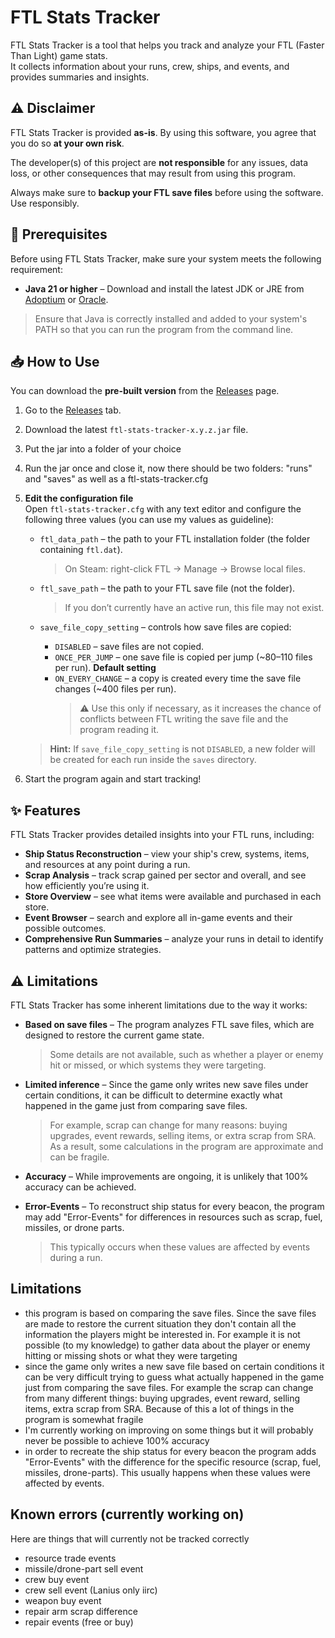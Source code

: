# FTL Stats Tracker

FTL Stats Tracker is a tool that helps you track and analyze your FTL (Faster Than Light) game stats.  
It collects information about your runs, crew, ships, and events, and provides summaries and insights.

## ⚠️ Disclaimer

FTL Stats Tracker is provided **as-is**. By using this software, you agree that you do so **at your own risk**.  

The developer(s) of this project are **not responsible** for any issues, data loss, or other consequences that may result from using this program.  

Always make sure to **backup your FTL save files** before using the software. Use responsibly.

## 📌 Prerequisites

Before using FTL Stats Tracker, make sure your system meets the following requirement:

- **Java 21 or higher** – Download and install the latest JDK or JRE from [Adoptium](https://adoptium.net/) or [Oracle](https://www.oracle.com/java/technologies/downloads/).

> Ensure that Java is correctly installed and added to your system's PATH so that you can run the program from the command line.


## 📥 How to Use

You can download the **pre-built version** from the [Releases](https://github.com/ejms116/ftl-stats-tracker/releases) page.  

1. Go to the [Releases](https://github.com/ejms116/ftl-stats-tracker/releases) tab.  
2. Download the latest `ftl-stats-tracker-x.y.z.jar` file.  
3. Put the jar into a folder of your choice
4. Run the jar once and close it, now there should be two folders: "runs" and "saves" as well as a ftl-stats-tracker.cfg
5. **Edit the configuration file**  
   Open `ftl-stats-tracker.cfg` with any text editor and configure the following three values (you can use my values as guideline):

   - `ftl_data_path` – the path to your FTL installation folder (the folder containing `ftl.dat`).  
     > On Steam: right-click FTL → Manage → Browse local files.

   - `ftl_save_path` – the path to your FTL save file (not the folder).  
     > If you don’t currently have an active run, this file may not exist.

   - `save_file_copy_setting` – controls how save files are copied:
     - `DISABLED` – save files are not copied.
     - `ONCE_PER_JUMP` – one save file is copied per jump (~80–110 files per run). **Default setting**
     - `ON_EVERY_CHANGE` – a copy is created every time the save file changes (~400 files per run).  
       > ⚠️ Use this only if necessary, as it increases the chance of conflicts between FTL writing the save file and the program reading it.

   > **Hint:** If `save_file_copy_setting` is not `DISABLED`, a new folder will be created for each run inside the `saves` directory.

7. Start the program again and start tracking!

## ✨ Features

FTL Stats Tracker provides detailed insights into your FTL runs, including:

- **Ship Status Reconstruction** – view your ship's crew, systems, items, and resources at any point during a run.  
- **Scrap Analysis** – track scrap gained per sector and overall, and see how efficiently you’re using it.  
- **Store Overview** – see what items were available and purchased in each store.  
- **Event Browser** – search and explore all in-game events and their possible outcomes.  
- **Comprehensive Run Summaries** – analyze your runs in detail to identify patterns and optimize strategies.



## ⚠️ Limitations

FTL Stats Tracker has some inherent limitations due to the way it works:

- **Based on save files** – The program analyzes FTL save files, which are designed to restore the current game state.  
  > Some details are not available, such as whether a player or enemy hit or missed, or which systems they were targeting.

- **Limited inference** – Since the game only writes new save files under certain conditions, it can be difficult to determine exactly what happened in the game just from comparing save files.  
  > For example, scrap can change for many reasons: buying upgrades, event rewards, selling items, or extra scrap from SRA. As a result, some calculations in the program are approximate and can be fragile.

- **Accuracy** – While improvements are ongoing, it is unlikely that 100% accuracy can be achieved.

- **Error-Events** – To reconstruct ship status for every beacon, the program may add "Error-Events" for differences in resources such as scrap, fuel, missiles, or drone parts.  
  > This typically occurs when these values are affected by events during a run.


## Limitations

- this program is based on comparing the save files. Since the save files are made to restore the current situation they don't contain all the information the players might be interested in.
For example it is not possible (to my knowledge) to gather data about the player or enemy hitting or missing shots or what they were targeting
- since the game only writes a new save file based on certain conditions it can be very difficult trying to guess what actually happened in the game just from comparing the save files.
For example the scrap can change from many different things: buying upgrades, event reward, selling items, extra scrap from SRA. Because of this a lot of things in the program is somewhat fragile
- I'm currently working on improving on some things but it will probably never be possible to achieve 100% accuracy
- in order to recreate the ship status for every beacon the program adds "Error-Events" with the difference for the specific resource (scrap, fuel, missiles, drone-parts). This usually happens when these values were affected by events.

## Known errors (currently working on)
Here are things that will currently not be tracked correctly

- resource trade events
- missile/drone-part sell event
- crew buy event
- crew sell event (Lanius only iirc)
- weapon buy event
- repair arm scrap difference
- repair events (free or buy)
